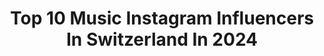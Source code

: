 ---
title: Top 10 Music Instagram Influencers In Switzerland In 2024
description: >-
  Find top music Instagram influencers in Switzerland in 2024. Most popular hashtags: #music #love #nature #mexico.
platform: Instagram
hits: 116
text_top: Discover the most popular Instagram influencers on inBeat.
text_bottom: Our platform has 116 Instagram influencers like this in Switzerland for you to pitch.
profiles:
  - username: "nerogreco"
    fullname: >-
      LIGHT
    bio: >-
      @capitalmusicgreece @oldboymembersclub @primothebrand @elysiumgr Bookings & Business Inquiries @bettercallparis 📩 Latest Music Releases In Link :
    location: "Switzerland"
    followers: 644444
    engagement: 1087
    commentsToLikes: 0.023051
    id: ck0uaki6hciy20i19xrnooblm
    verified: true
    hashtags: "#egotherapy, #patrontequila"
  - username: "jorgeviladoms"
    fullname: >-
      Jorge  Viladoms
    bio: >-
      Pianist, Professor at Lausanne Conservatoire and Founder Crescendo con la Musica Foundation. All photos by me or credited
    location: "Switzerland"
    followers: 63465
    engagement: 420
    commentsToLikes: 0.027558
    id: ck55o017c7cv50i1157bgfuul
    verified: true
    hashtags: "#switzerland, #music, #piano, #mexico"
  - username: "drillito"
    fullname: >-
      Drill
    bio: >-
      New Music Video 🎬 DRILL - "LEVEL UP"🍭 Out now!📺 Link in bio ⬇️
    location: "Switzerland"
    followers: 23721
    engagement: 633
    commentsToLikes: 0.039529
    id: ck5hgmnhb3lr80i115ly5qf92
    verified: false
    hashtags: "#outnow, #komora, #rojenidablestimo, #music"
  - username: "salvationxends"
    fullname: >-
      𝖘𝖆𝖑𝖛𝖆𝖙𝖎𝖔𝖓𝖝𝖊𝖓𝖉𝖘
    bio: >-
      XVX • @divine.sentence • scene of it all MUSIC & STUFF ⬇️
    location: "Switzerland"
    followers: 10359
    engagement: 731
    commentsToLikes: 0.017146
    id: ck134t17sy22j0i19076auakx
    verified: false
    hashtags: "#ootdshare, #fashiaddict, #thefashionforce, #closettjunkie"
  - username: "djallyssonluis"
    fullname: >-
      DjAllyssonLuis
    bio: >-
      Zurich 📍 DJ&PRODUCER Bookings only by email 👇👉djallyssonluis@gmail.com Music is my soul 🎵🎶🎧 Gym 💪🏽 Healthy food 🥦Sports 🥊Travel ✈️ 🗣🇩🇪🇪🇸🇬🇧🇧🇷🇫🇷
    location: "Switzerland"
    followers: 100189
    engagement: 300
    commentsToLikes: 0.021857
    id: ck6u341xgvkw30j71gjshii8h
    verified: false
    hashtags: "#happy, #music, #sintra, #djallyssonluis"
  - username: "laurent_garnier"
    fullname: >-
      Laurent Garnier
    bio: >-
      The only official account. In Music For Life. Proud co-owner of @cod3qr
    location: "Switzerland"
    followers: 296319
    engagement: 85
    commentsToLikes: 0.028640
    id: ck0vuxrhvmna20i19sa6aognf
    verified: true
    hashtags: "#soundcloudexclusive, #notamachine, #every10days, #becausewelovemusic"
  - username: "koelve"
    fullname: >-
      Elvira 🦋
    bio: >-
      fashion is my passion 🎀 music inspires me 🎶 🖤sports make me feel
    location: "Switzerland"
    followers: 14084
    engagement: 1918
    commentsToLikes: 0.187688
    id: ck0uetn9rm8rc0i19tbe58bm9
    verified: false
    hashtags: "#wonderful, #beautiful, #dreams, #song"
  - username: "tomer_israeli"
    fullname: >-
      TOMER Israeli
    bio: >-
      1️⃣9️⃣8️⃣4️⃣ 📍TLV ☀️ 🇮🇱🔛🇨🇭 Digital 📲 Fitness 💪🏼 Fashion 👕 Wine&Dine🥂 Coffee ☕️ Music 🎵 Love 💗 Y.O.L.O 🏳️‍🌈✌🏼Follow my 🌍
    location: "Switzerland"
    followers: 8321
    engagement: 441
    commentsToLikes: 0.039345
    id: ckf5nble7xkaq0j23cimlqp6f
    verified: false
    hashtags: "#blondehair, #adidas, #fall, #sport"
  - username: "nadegerochat.cellist"
    fullname: >-
      Nadège Rochat
    bio: >-
      Cellist and nature lover. From the Franco-Swiss alps to the world 🎶🌲🇨🇵🇨🇭 Professor at the Royal Academy of Music @royalacademyofmusic #cello
    location: "Switzerland"
    followers: 14802
    engagement: 688
    commentsToLikes: 0.119948
    id: ck8sxs683igvw0j78dr0sa5w8
    verified: false
    hashtags: "#chelista, #musiqueclassique, #cellosolo, #celloinspiration"
  - username: "crimermusic"
    fullname: >-
      CRIMER
    bio: >-
      Musician x Dancer x Synth❤️ 80s infused Master of bad haircuts 👇Music & more
    location: "Switzerland"
    followers: 6514
    engagement: 906
    commentsToLikes: 0.026425
    id: ck5pvv6rcjsj50i11z3imokof
    verified: true
    hashtags: "#crimer, #crimerforpresident, #leeeben, #umengumpen"
---